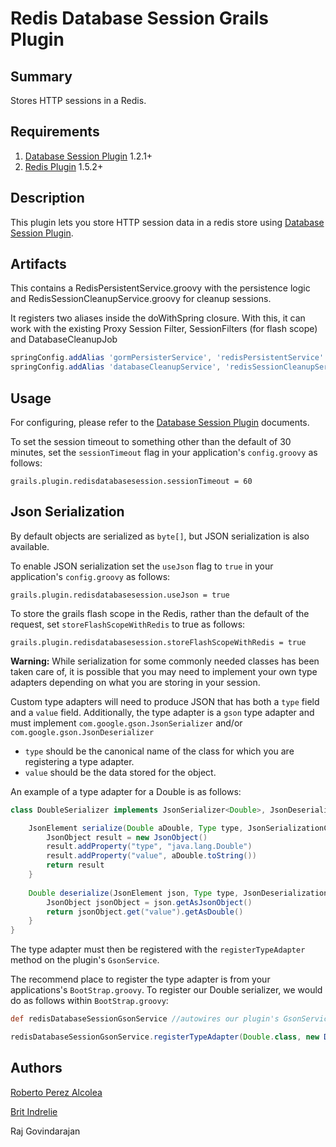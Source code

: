 # Redis Database Session Grails Plugin

## Summary
Stores HTTP sessions in a Redis.

## Requirements
1. [Database Session Plugin](http://grails.org/plugin/database-session) 1.2.1+
2. [Redis Plugin](http://grails.org/plugin/redis) 1.5.2+

## Description

This plugin lets you store HTTP session data in a redis store using [Database Session Plugin](http://grails.org/plugin/database-session).

## Artifacts

This contains a RedisPersistentService.groovy with the persistence logic and RedisSessionCleanupService.groovy for cleanup sessions.

It registers two aliases inside the doWithSpring closure. With this, it can work with the existing Proxy Session Filter, SessionFilters (for flash scope) and DatabaseCleanupJob

```groovy
springConfig.addAlias 'gormPersisterService', 'redisPersistentService'
springConfig.addAlias 'databaseCleanupService', 'redisSessionCleanupService'
```

## Usage

For configuring, please refer to the [Database Session Plugin](http://grails.org/plugin/database-session) documents.

To set the session timeout to something other than the default of 30 minutes, set the `sessionTimeout` flag in your application's `config.groovy` as follows:

`grails.plugin.redisdatabasesession.sessionTimeout = 60`

## Json Serialization

By default objects are serialized as `byte[]`, but JSON serialization is also available.

To enable JSON serialization set the `useJson` flag to `true` in your application's `config.groovy` as follows:

`grails.plugin.redisdatabasesession.useJson = true`

To store the grails flash scope in the Redis, rather than the default of the request, set `storeFlashScopeWithRedis` to true as follows:

`grails.plugin.redisdatabasesession.storeFlashScopeWithRedis = true`

**Warning:** While serialization for some commonly needed classes has been taken care of, it is possible that you may need to implement your own type adapters depending on what you are storing in your session.

Custom type adapters will need to produce JSON that has both a `type` field and a `value` field. Additionally, the type adapter is a `gson` type adapter and must implement `com.google.gson.JsonSerializer` and/or `com.google.gson.JsonDeserializer`

* `type` should be the canonical name of the class for which you are registering a type adapter.
* `value` should be the data stored for the object.

An example of a type adapter for a Double is as follows:

```groovy
class DoubleSerializer implements JsonSerializer<Double>, JsonDeserializer<Double> {

    JsonElement serialize(Double aDouble, Type type, JsonSerializationContext context) {
        JsonObject result = new JsonObject()
        result.addProperty("type", "java.lang.Double")
        result.addProperty("value", aDouble.toString())
        return result
    }
    
    Double deserialize(JsonElement json, Type type, JsonDeserializationContext context) {
        JsonObject jsonObject = json.getAsJsonObject()
        return jsonObject.get("value").getAsDouble()
    }
}
```

The type adapter must then be registered with the `registerTypeAdapter` method on the plugin's `GsonService`.

The recommend place to register the type adapter is from your applications's `BootStrap.groovy`. To register our Double serializer, we would do as follows within `BootStrap.groovy`:

```groovy
def redisDatabaseSessionGsonService //autowires our plugin's GsonService

redisDatabaseSessionGsonService.registerTypeAdapter(Double.class, new DoubleSerializer())
```

## Authors
[Roberto Perez Alcolea](http://www.perezalcolea.info)

[Brit Indrelie](http://www.objectpartners.com)

Raj Govindarajan

